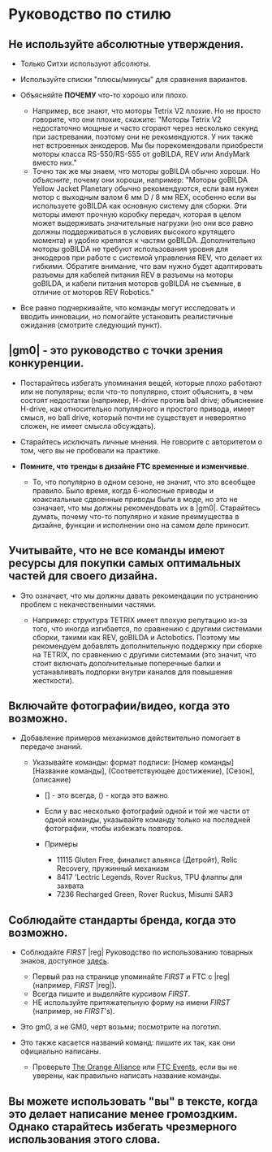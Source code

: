 # Руководство по стилю

## Не используйте абсолютные утверждения.

- Только Ситхи используют абсолюты.
- Используйте списки "плюсы/минусы" для сравнения вариантов.
- Объясняйте **ПОЧЕМУ** что-то хорошо или плохо.

  - Например, все знают, что моторы Tetrix V2 плохие. Но не просто говорите, что они плохие, скажите: "Моторы Tetrix V2 недостаточно мощные и часто сгорают через несколько секунд при застревании, поэтому они не рекомендуются. У них также нет встроенных энкодеров. Мы бы порекомендовали приобрести моторы класса RS-550/RS-555 от goBILDA, REV или AndyMark вместо них."
  - Точно так же мы знаем, что моторы goBILDA обычно хороши. Но *объясните*, почему они хороши, например: "Моторы goBILDA Yellow Jacket Planetary обычно рекомендуются, если вам нужен мотор с выходным валом 6 мм D / 8 мм REX, особенно если вы используете goBILDA как основную систему для сборки. Эти моторы имеют прочную коробку передач, которая в целом может выдерживать значительные нагрузки (но они все равно должны поддерживаться в условиях высокого крутящего момента) и удобно крепятся к частям goBILDA. Дополнительно моторы goBILDA не требуют использования уровня для энкодеров при работе с системой управления REV, что делает их гибкими. Обратите внимание, что вам нужно будет адаптировать разъемы для кабелей питания REV в разъемы на моторы goBILDA, и кабели питания моторов goBILDA не съемные, в отличие от моторов REV Robotics."
- Все равно подчеркивайте, что команды могут исследовать и вводить инновации, но помогайте установить реалистичные ожидания (смотрите следующий пункт).

## |gm0| - это руководство **с точки зрения конкуренции**.

- Постарайтесь избегать упоминания вещей, которые плохо работают или не популярны; если что-то популярно, стоит объяснить, в чем состоят недостатки (например, H-drive против ball drive; объяснение H-drive, как относительно популярного и простого привода, имеет смысл, но ball drive, который почти не существует и невероятно сложен, не имеет смысла обсуждать).
- Старайтесь исключать личные мнения. Не говорите с авторитетом о том, чего вы не пробовали на практике.
- **Помните, что тренды в дизайне FTC временные и изменчивые**.

  - То, что популярно в одном сезоне, не значит, что это всеобщее правило. Было время, когда 6-колесные приводы и коаксиальные сдвоенные приводы были в моде, но это не означает, что мы должны рекомендовать их в |gm0|. Старайтесь думать, почему что-то популярно и какие преимущества в дизайне, функции и исполнении оно на самом деле приносит.

## Учитывайте, что не все команды имеют ресурсы для покупки самых оптимальных частей для своего дизайна.

- Это означает, что мы должны давать рекомендации по устранению проблем с некачественными частями.

  - Например: структура TETRIX имеет плохую репутацию из-за того, что иногда изгибается, по сравнению с другими системами сборки, такими как REV, goBILDA и Actobotics. Поэтому мы рекомендуем добавлять дополнительную поддержку при сборке на TETRIX, по сравнению с другими системами (это значит, что стоит включать дополнительные поперечные балки и устанавливать подпорки внутри каналов для повышения жесткости).

## Включайте фотографии/видео, когда это возможно.

- Добавление примеров механизмов действительно помогает в передаче знаний.

  - Указывайте команды: формат подписи: [Номер команды] [Название команды], (Соответствующее достижение), [Сезон], (описание)

    - [] - это всегда, () - когда это важно
    - Если у вас несколько фотографий одной и той же части от одной команды, указывайте команду только на последней фотографии, чтобы избежать повторов.
    - Примеры

      - 11115 Gluten Free, финалист альянса (Детройт), Relic Recovery, пружинный механизм
      - 8417 'Lectric Legends, Rover Ruckus, TPU флаппы для захвата
      - 7236 Recharged Green, Rover Ruckus, Misumi SAR3

## Соблюдайте стандарты бренда, когда это возможно.

- Соблюдайте *FIRST* |reg| Руководство по использованию товарных знаков, доступное [здесь](https://www.firstinspires.org/sites/default/files/uploads/resource_library/UseofUSFIRSTandLEGOGroupTrademarksandCopyrightedMaterials.pdf).

  - Первый раз на странице упоминайте *FIRST* и FTC с |reg| (например, *FIRST* |reg|).
  - Всегда пишите и выделяйте курсивом *FIRST*.
  - НЕ используйте притяжательную форму на имени *FIRST* (например, не *FIRST*'s).

- Это gm0, а не GM0, черт возьми; посмотрите на логотип.

- Это также касается названий команд: пишите их так, как они официально написаны.

  - Проверьте [The Orange Alliance](https://theorangealliance.org/) или [FTC Events](https://ftc-events.firstinspires.org/), если вы не уверены, как правильно написать название команды.

## Вы можете использовать "вы" в тексте, когда это делает написание менее громоздким. Однако старайтесь избегать чрезмерного использования этого слова.